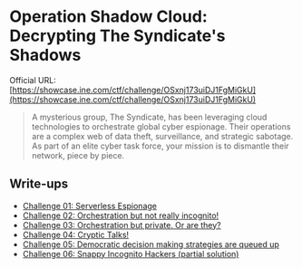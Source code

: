 # Operation Shadow Cloud: Decrypting The Syndicate's Shadows

Official URL: [https://showcase.ine.com/ctf/challenge/OSxnj173uiDJ1FgMiGkU](https://showcase.ine.com/ctf/challenge/OSxnj173uiDJ1FgMiGkU)

> A mysterious group, The Syndicate, has been leveraging cloud technologies to orchestrate global cyber espionage. Their
operations are a complex web of data theft, surveillance, and strategic sabotage. As part of an elite cyber task force,
your mission is to dismantle their network, piece by piece.

## Write-ups

- [Challenge 01: Serverless Espionage](01-serverless-espionage.md)
- [Challenge 02: Orchestration but not really incognito!](02-orchestration-but-not-really-incognito.md)
- [Challenge 03: Orchestration but private. Or are they?](03-orchestration-but-private-or-are-they.md)
- [Challenge 04: Cryptic Talks!](04-cryptic-talks.md)
- [Challenge 05: Democratic decision making strategies are queued up](05-democratic-decision-making-strategies-are-queued-up.md)
- [Challenge 06: Snappy Incognito Hackers (partial solution)](06-[partial]-snappy-incognito-hackers.md)
